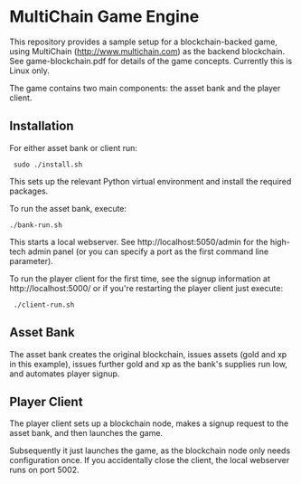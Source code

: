 # MultiChain Game Engine
This repository provides a sample setup for a blockchain-backed game, using MultiChain (http://www.multichain.com) as the backend blockchain. See game-blockchain.pdf for details of the game concepts. Currently this is Linux only.

The game contains two main components: the asset bank and the player client.
## Installation
For either asset bank or client run:

     sudo ./install.sh
     
This sets up the relevant Python virtual environment and install the required packages.

To run the asset bank, execute:

    ./bank-run.sh
    
This starts a local webserver. See http://localhost:5050/admin for the high-tech admin panel (or you can specify a port as the first command line parameter).

To run the player client for the first time, see the signup information at http://localhost:5000/ or if you're restarting the player client just execute:

     ./client-run.sh

## Asset Bank
The asset bank creates the original blockchain, issues assets (gold and xp in this example), issues further gold and xp as the bank's supplies run low, and automates player signup. 

## Player Client
The player client sets up a blockchain node, makes a signup request to the asset bank, and then launches the game. 

Subsequently it just launches the game, as the blockchain node only needs configuration once. If you accidentally close the client, the local webserver runs on port 5002.

